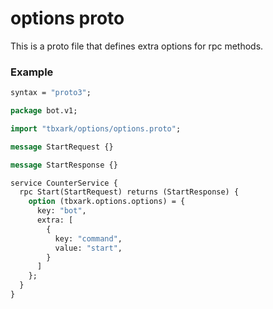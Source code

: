 # options proto

This is a proto file that defines extra options for rpc methods.

### Example

```protobuf
syntax = "proto3";

package bot.v1;

import "tbxark/options/options.proto";

message StartRequest {}

message StartResponse {}

service CounterService {
  rpc Start(StartRequest) returns (StartResponse) {
    option (tbxark.options.options) = {
      key: "bot",
      extra: [
        {
          key: "command",
          value: "start",
        }
      ]
    };
  }
}

```